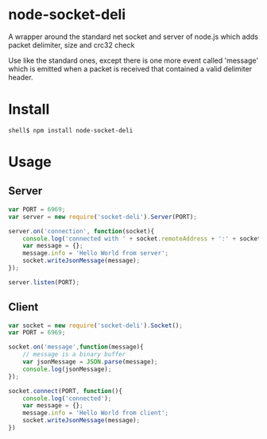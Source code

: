 # node-socket-deli
A wrapper around the standard net socket and server of node.js which adds packet delimiter, size and crc32 check

Use like the standard ones, except there is one more event called 'message' which is emitted when 
a packet is received that contained a valid delimiter header.

# Install
```
shell$ npm install node-socket-deli
```
# Usage

## Server

```javascript
var PORT = 6969;
var server = new require('socket-deli').Server(PORT);

server.on('connection', function(socket){
    console.log('connected with ' + socket.remoteAddress + ':' + socket.remotePort);
    var message = {};
    message.info = 'Hello World from server';
    socket.writeJsonMessage(message);
});

server.listen(PORT);
```

## Client

```javascript
var socket = new require('socket-deli').Socket();
var PORT = 6969;

socket.on('message',function(message){
    // message is a binary buffer
    var jsonMessage = JSON.parse(message);
    console.log(jsonMessage);
});

socket.connect(PORT, function(){
    console.log('connected');
    var message = {};
    message.info = 'Hello World from client';
    socket.writeJsonMessage(message);
})
```